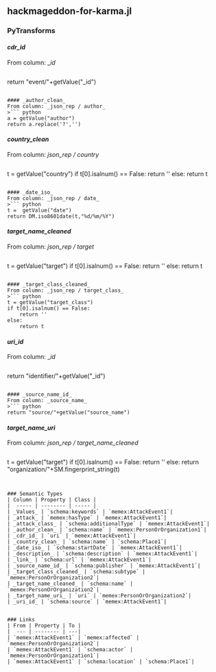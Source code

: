 ## hackmageddon-for-karma.jl

### PyTransforms
#### _cdr_id_
From column: __id_
>``` python
return "event/"+getValue("_id")
```

#### _author_clean_
From column: _json_rep / author_
>``` python
a = getValue("author")
return a.replace('?','')
```

#### _country_clean_
From column: _json_rep / country_
>``` python
t = getValue("country")
if t[0].isalnum() == False:
    return ''
else:
    return t
```

#### _date_iso_
From column: _json_rep / date_
>``` python
t =  getValue("date")
return DM.iso8601date(t,"%d/%m/%Y")
```

#### _target_name_cleaned_
From column: _json_rep / target_
>``` python
t = getValue("target")
if t[0].isalnum() == False:
    return ''
else:
    return t
```

#### _target_class_cleaned_
From column: _json_rep / target_class_
>``` python
t = getValue("target_class")
if t[0].isalnum() == False:
    return ''
else:
    return t
```

#### _uri_id_
From column: __id_
>``` python
return "identifier/"+getValue("_id")
```

#### _source_name_id_
From column: _source_name_
>``` python
return "source/"+getValue("source_name")
```

#### _target_name_uri_
From column: _json_rep / target_name_cleaned_
>``` python
t = getValue("target")
if t[0].isalnum() == False:
    return ''
else:
    return "organization/"+SM.fingerprint_string(t)
```


### Semantic Types
| Column | Property | Class |
|  ----- | -------- | ----- |
| _Values_ | `schema:keywords` | `memex:AttackEvent1`|
| _attack_ | `memex:hasType` | `memex:AttackEvent1`|
| _attack_class_ | `schema:additionalType` | `memex:AttackEvent1`|
| _author_clean_ | `schema:name` | `memex:PersonOrOrganization1`|
| _cdr_id_ | `uri` | `memex:AttackEvent1`|
| _country_clean_ | `schema:name` | `schema:Place1`|
| _date_iso_ | `schema:startDate` | `memex:AttackEvent1`|
| _description_ | `schema:description` | `memex:AttackEvent1`|
| _link_ | `schema:url` | `memex:AttackEvent1`|
| _source_name_id_ | `schema:publisher` | `memex:AttackEvent1`|
| _target_class_cleaned_ | `schema:subtype` | `memex:PersonOrOrganization2`|
| _target_name_cleaned_ | `schema:name` | `memex:PersonOrOrganization2`|
| _target_name_uri_ | `uri` | `memex:PersonOrOrganization2`|
| _uri_id_ | `schema:source` | `memex:AttackEvent1`|


### Links
| From | Property | To |
|  --- | -------- | ---|
| `memex:AttackEvent1` | `memex:affected` | `memex:PersonOrOrganization2`|
| `memex:AttackEvent1` | `schema:actor` | `memex:PersonOrOrganization1`|
| `memex:AttackEvent1` | `schema:location` | `schema:Place1`|
